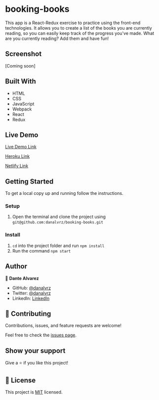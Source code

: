 # booking-books

This app is a React-Redux exercise to practice using the front-end technologies. It allows you to create a list of the books you are currently reading, so you can easily keep track of the progress you've made. What are you currently reading? Add them and have fun!

## Screenshot

[Coming soon]


## Built With

- HTML 
- CSS 
- JavaScript
- Webpack 
- React
- Redux

## Live Demo

[Live Demo Link](https://danalvrz.github.io/)

[Heroku Link](https://danalvrz.github.io/)

[Netlify Link](https://danalvrz.github.io/)



## Getting Started

To get a local copy up and running follow the instructions.


### Setup

1. Open the terminal and clone the project using `git@github.com:danalvrz/booking-books.git`

### Install

1. `cd` into the project folder and run `npm install`
2. Run the command `npm start`



## Author

👤 **Dante Alvarez**

- GitHub: [@danalvrz](https://github.com/danalvrz)
- Twitter: [@danalvrz](https://twitter.com/danalvrz)
- LinkedIn: [LinkedIn](https://www.linkedin.com/in/dante-álvarez-85098a222/)

## 🤝 Contributing

Contributions, issues, and feature requests are welcome!

Feel free to check the [issues page](../../issues/).

## Show your support

Give a ⭐️ if you like this project!


## 📝 License

This project is [MIT](./MIT.md) licensed.

